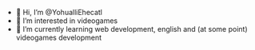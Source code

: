 - 👋 Hi, I’m @YohualliEhecatl
- 👀 I’m interested in videogames
- 🌱 I’m currently learning web development, english and (at some point) videogames development

<!---
YohualliEhecatl/YohualliEhecatl is a ✨ special ✨ repository because its `README.md` (this file) appears on your GitHub profile.
You can click the Preview link to take a look at your changes.
--->
